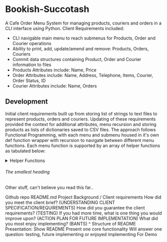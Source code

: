 # Bookish-Succotash
A Cafe Order Menu System for managing products, couriers and orders in a CLI interface using Python.
Client Requirements included:
- CLI navigable main menu to reach submenus for Products, Order and Courier operations
- Ability to print, add, update/amend and remove: Products, Orders, Couriers
- Commit data structures containing Product, Order and Courier information to files
- Products Attributes include: Name, Price
- Order Attributes include: Name, Address, Telephone, Items, Courier, Order Status, ID
- Courier Attributes include: Name, Orders

## Development
Initial client requirements built up from storing list of strings to text files to represent products, orders and couriers. Updating of these requirements provided the context for additional attributes, menu recursion and storing products as lists of dictionaries saved to CSV files.
The approach follows Functional Programming, with each menu and submenu housed in it's own def function wrapper with recursion to navigate between different menu functions.
Each menu function is supported by an array of helper functions as tabulated below:
<details>
<summary>Helper Functions</summary>

|  Name  | Purpose |Functionality |
|:------:|:-------:|:------------:|
|options_selector| Input Helper |List passed to function and printed with corresponding indices, returns user input to select corresponding option desired|
|get_non_neg_int| Error handling | user input function to restrict input to non-negative integers for use with options selection |
|get_non_neg_float| Error handling | user input function to restrict input to non-negative floats for e.g. Product price assignment |
|get_min_length_string| Error handling | user input function to restrict input strings within specified length ranges for e.g. Telephone no. and to avoid empty fields |
|save_list_of_dicts_to_csv| File handling | save list of dictionaries to CSV |
|read_list_of_dicts_from_csv| File handling | open and read list of dictionaries from CSV |
|string_representation_of_list_to_list| Read handling | Converts string representation of list to list object (workaround for CSV list of dictionary)* |
|make_string_unique| Duplicate Key avoidance | Returns a unique string by underscore and padded zeros ("_001") if string already exists in a given list |
|cafe_header| Decoration Helper | clears terminal and re-prints Cafe Welcome Message for use at all menu/sub-menu operations |
|print_list_of_dicts| Decoration Helper | Formatted Printing of a list of dictionaries using the Tabulate Module |
</details>

###### The smallest heading
Other stuff, can't believe you read this far..



Github repo
README.md
Project Background / Client requirements
How did you meet the client brief? (UNDERSTANDING CLIENT SPECIFICATION/REQUIREMENTS)
How did you guarantee the client requirements? (TESTING)
If you had more time, what is one thing you would improve upon? (ACTION PLAN FOR FUTURE IMPLEMENTATION)
What did you most enjoy implementing? (BANTS)
^ Structure of README
Presentation:
Show README
Present one core functionality
Will answer one question: testing, future implementing or enjoyed implementing
For Demo